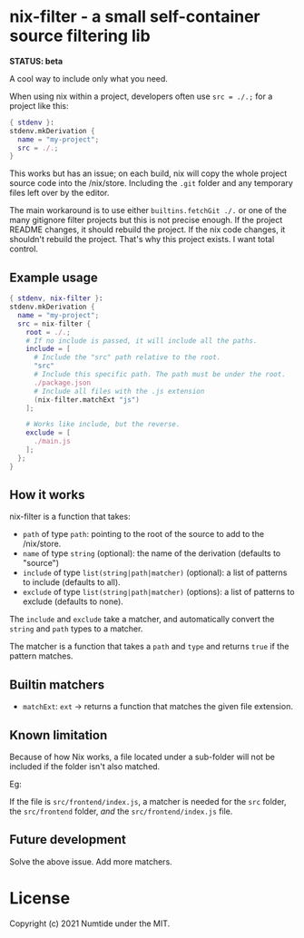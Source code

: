 # nix-filter - a small self-container source filtering lib

**STATUS: beta**

A cool way to include only what you need.

When using nix within a project, developers often use `src = ./.;` for a
project like this:

```nix
{ stdenv }:
stdenv.mkDerivation {
  name = "my-project";
  src = ./.;
}
```

This works but has an issue; on each build, nix will copy the whole project
source code into the /nix/store. Including the `.git` folder and any temporary
files left over by the editor.

The main workaround is to use either `builtins.fetchGit ./.` or one of the
many gitignore filter projects but this is not precise enough. If the
project README changes, it should rebuild the project. If the nix code
changes, it shouldn't rebuild the project. That's why this project exists. I
want total control.

## Example usage

```nix
{ stdenv, nix-filter }:
stdenv.mkDerivation {
  name = "my-project";
  src = nix-filter {
    root = ./.;
    # If no include is passed, it will include all the paths.
    include = [
      # Include the "src" path relative to the root.
      "src"
      # Include this specific path. The path must be under the root.
      ./package.json
      # Include all files with the .js extension
      (nix-filter.matchExt "js")
    ];

    # Works like include, but the reverse.
    exclude = [
      ./main.js
    ];
  };
}
```

## How it works

nix-filter is a function that takes:
* `path` of type `path`: pointing to the root of the source to add to the
    /nix/store.
* `name` of type `string` (optional): the name of the derivation (defaults to
    "source")
* `include` of type `list(string|path|matcher)` (optional): a list of patterns to
    include (defaults to all).
* `exclude` of type `list(string|path|matcher)` (options): a list of patterns to
    exclude (defaults to none).

The `include` and `exclude` take a matcher, and automatically convert the `string`
and `path` types to a matcher.

The matcher is a function that takes a `path` and `type` and returns `true` if
the pattern matches.

## Builtin matchers

* `matchExt`: `ext` -> returns a function that matches the given file extension.

## Known limitation

Because of how Nix works, a file located under a sub-folder will not be
included if the folder isn't also matched.

Eg:

If the file is `src/frontend/index.js`, a matcher is needed for the `src`
folder, the `src/frontend` folder, *and* the `src/frontend/index.js` file.

## Future development

Solve the above issue. Add more matchers.

# License

Copyright (c) 2021 Numtide under the MIT.
